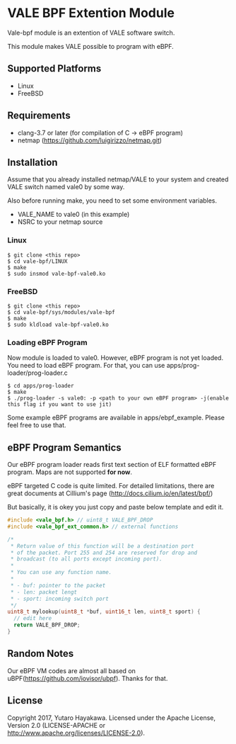 # VALE BPF Extention Module
Vale-bpf module is an extention of VALE software switch.

This module makes VALE possible to program with eBPF.

## Supported Platforms
- Linux
- FreeBSD

## Requirements
- clang-3.7 or later (for compilation of C -> eBPF program)
- netmap (https://github.com/luigirizzo/netmap.git)

## Installation
Assume that you already installed netmap/VALE to your system
and created VALE switch named vale0 by some way.

Also before running make, you need to set some environment variables.
- VALE\_NAME to vale0 (in this example)
- NSRC to your netmap source

### Linux
```
$ git clone <this repo>
$ cd vale-bpf/LINUX
$ make
$ sudo insmod vale-bpf-vale0.ko
```

### FreeBSD
```
$ git clone <this repo>
$ cd vale-bpf/sys/modules/vale-bpf
$ make
$ sudo kldload vale-bpf-vale0.ko
```

### Loading eBPF Program
Now module is loaded to vale0. However, eBPF program is not yet loaded.
You need to load eBPF program. For that, you can use apps/prog-loader/prog-loader.c

```
$ cd apps/prog-loader
$ make
$ ./prog-loader -s vale0: -p <path to your own eBPF program> -j(enable this flag if you want to use jit)
```

Some example eBPF programs are available in apps/ebpf\_example. Please feel free to
use that.

## eBPF Program Semantics
Our eBPF program loader reads first text section of ELF formatted eBPF program.
Maps are not supported **for now**.

eBPF targeted C code is quite limited. For detailed limitations, there are great documents
at Cillium's page (http://docs.cilium.io/en/latest/bpf/)

But basically, it is okey you just copy and paste below template and edit it.

```C
#include <vale_bpf.h> // uint8_t VALE_BPF_DROP
#include <vale_bpf_ext_common.h> // external functions

/*
 * Return value of this function will be a destination port
 * of the packet. Port 255 and 254 are reserved for drop and
 * broadcast (to all ports except incoming port).
 *
 * You can use any function name.
 *
 * - buf: pointer to the packet
 * - len: packet lengt
 * - sport: incoming switch port
 */
uint8_t mylookup(uint8_t *buf, uint16_t len, uint8_t sport) {
  // edit here
  return VALE_BPF_DROP;
}
```

## Random Notes
Our eBPF VM codes are almost all based on uBPF(https://github.com/iovisor/ubpf).
Thanks for that.

## License
Copyright 2017, Yutaro Hayakawa. Licensed under the Apache License,
Version 2.0 (LICENSE-APACHE or http://www.apache.org/licenses/LICENSE-2.0).
